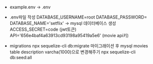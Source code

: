 - example.env -> .env

* .env파일 작성
  DATABASE_USERNAME=root
  DATABASE_PASSWORD=
  DATABASE_NAME='setflix' -> mysql 데이터베이스 생성
  ACCESS_SECRET=code (jwt토큰)
  API='656e4baf4a63913cd93198a95419a5e6' (movie api키)

- migrations
  npx sequelize-cli db:migrate
  마이그래이션 후 mysql movies table description varcha(1000)으로 변경해주기
  npx sequelize-cli db:seed:all
